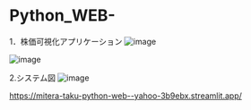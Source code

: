 # Python_WEB-
1．株価可視化アプリケーション
![image](https://github.com/user-attachments/assets/d6301b9a-fb0c-49a1-bc8c-5aa3685d57be)

![image](https://github.com/user-attachments/assets/981a7fc0-531c-4260-a54a-03785765996d)

2.システム図
![image](https://github.com/user-attachments/assets/c6dacbfb-9f45-4f90-bdbe-386df78fe782)



https://mitera-taku-python-web--yahoo-3b9ebx.streamlit.app/
